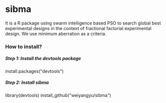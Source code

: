 # sibma
It is a R package using swarm intelligence based PSO to search global best experimental designs in the context of fractional 
factorial experimental design. We use minimum aberration as a criteria.
### How to install?
##### Step 1: Install the devtools package
install.packages("devtools")
##### Step 2: Install sibma
library(devtools)
install_github("weiyangyu/sibma")
